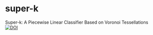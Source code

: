 # super-k
Super-k:  A Piecewise Linear Classifier Based on Voronoi Tessellations [![DOI](https://zenodo.org/badge/DOI/10.5281/zenodo.4399738.svg)](https://doi.org/10.5281/zenodo.4399738)
